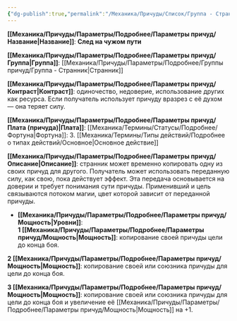 ```yaml
---
{"dg-publish":true,"permalink":"/Механика/Причуды/Список/Группа - Странник/След на чужом пути/","noteIcon":"","created":"2025-10-20T19:39:24.048+03:00","updated":"2025-10-20T13:31:33.139+03:00"}
---
```



**[[Механика/Причуды/Параметры/Подробнее/Параметры причуд/Название\|Название]]**: **След на чужом пути**  

**[[Механика/Причуды/Параметры/Подробнее/Параметры причуд/Группа\|Группа]]**: [[Механика/Причуды/Параметры/Подробнее/Группы причуд/Группа - Странник\|Странник]]  

**[[Механика/Причуды/Параметры/Подробнее/Параметры причуд/Контраст\|Контраст]]**: одиночество, недоверие, использование других как ресурса. Если получатель использует причуду вразрез с её духом — она теряет силу.  

**[[Механика/Причуды/Параметры/Подробнее/Параметры причуд/Плата (причуда)\|Плата]]**: [[Механика/Термины/Статусы/Подробнее/Фортуна\|Фортуна]]: 3. [[Механика/Термины/Типы действий/Подробнее о типах действий/Основное\|Основное действие]]  

**[[Механика/Причуды/Параметры/Подробнее/Параметры причуд/Описание\|Описание]]**:  странник может временно копировать одну из своих причуд для другого. Получатель может использовать переданную силу, как свою, пока действует эффект. Эта передача основывается на доверии и требует понимания сути причуды. Применивший и цель связываются потоком магии, цвет которой зависит от переданной причуды.


- **[[Механика/Причуды/Параметры/Подробнее/Параметры причуд/Мощность\|Уровни]]**:  
**1 [[Механика/Причуды/Параметры/Подробнее/Параметры причуд/Мощность\|Мощность]]**: копирование своей причуды цели до конца боя.

**2 [[Механика/Причуды/Параметры/Подробнее/Параметры причуд/Мощность\|Мощность]]**: копирование своей или союзника причуды для цели до конца боя.

**3 [[Механика/Причуды/Параметры/Подробнее/Параметры причуд/Мощность\|Мощность]]**: копирование своей или союзника причуды для цели до конца боя и увеличение её [[Механика/Причуды/Параметры/Подробнее/Параметры причуд/Мощность\|Мощность]] на +1. 

